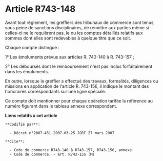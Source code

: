 # Article R743-148

Avant tout règlement, les greffiers des tribunaux de commerce sont tenus, sous peine de sanctions disciplinaires, de remettre
aux parties même si celles-ci ne le requièrent pas, le ou les comptes détaillés relatifs aux sommes dont elles sont
redevables à quelque titre que ce soit.

Chaque compte distingue :

1° Les émoluments prévus aux articles R. 743-140 à R. 743-157 ;

2° Les déboursés dont le remboursement n'est pas inclus forfaitairement dans les émoluments.

En outre, lorsque le greffier a effectué des travaux, formalités, diligences ou missions en application de l'article R.
743-156, il indique le montant des honoraires correspondants sur une ligne spéciale.

Ce compte doit mentionner pour chaque opération tarifée la référence au numéro figurant dans le tableau annexe correspondant.

**Liens relatifs à cet article**

	**Codifié par**:

	  - Décret n°2007-431 2007-03-25 JORF 27 mars 2007

	**Cite**:

	  - Code de commerce R743-140 à R743-157, R743-156, annexe
	  - Code de commerce. - art. R743-156 (M)
